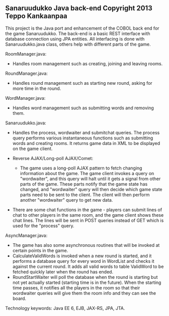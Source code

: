 

Sanaruudukko Java back-end
Copyright 2013 Teppo Kankaanpaa
--------------------------

This project is the Java port and enhancement of the COBOL back end for 
the game Sanaruudukko. The back-end is a basic REST interface with
database connection using JPA entities. All interfacing is done with
Sanaruudukko.java class, others help with different parts of the game.

RoomManager.java:
- Handles room management such as creating, joining and leaving rooms.

RoundManager.java:
- Handles round management such as starting new round, asking for more time
  in the round.
  
WordManager.java:
- Handles word management such as submitting words and removing them.

Sanaruudukko.java:
- Handles the process, wordwaiter and submitchat queries. The process query
  performs various instantaneous functions such as submitting words and 
  creating rooms. It returns game data in XML to be displayed on the game
  client.
  
- Reverse AJAX/Long-poll AJAX/Comet:
  - The game uses a long-poll AJAX pattern to fetch changing information about
    the game. The game client invokes a query on "wordwaiter", and this query will
    halt until it gets a signal from other parts of the game. These parts notify
    that the game state has changed, and "wordwaiter" query will then decide
    which game state parts need to be sent to the client. The client will then
    perform another "wordwaiter" query to get new data.

- There are some chat functions in the game - players can submit lines of chat
  to other players in the same room, and the game client shows these chat lines.
  The lines will be sent in POST queries instead of GET which is used for the
  "process" query.

AsyncManager.java:
- The game has also some asynchronous routines that will be invoked at certain
  points in the game.
- CalculateValidWords is invoked when a new round is started,
  and it performs a database query for every word in WordList and checks it against
  the current round. It adds all valid words to table ValidWord to be fetched
  quickly later when the round has ended.
- RoundStartWaiter will poll the database when the round is starting but not yet
  actually started (starting time is in the future). When the starting time passes,
  it notifies all the players in the room so that their wordwaiter queries will
  give them the room info and they can see the board.
  
  
Technology keywords: Java EE 6, EJB, JAX-RS, JPA, JTA.

 